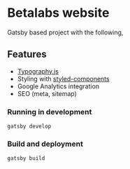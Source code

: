 # Betalabs website

Gatsby based project with the following,

## Features

* [Typography.js](https://kyleamathews.github.io/typography.js)
* Styling with [styled-components](https://www.styled-components.com)
* Google Analytics integration
* SEO (meta, sitemap)

### Running in development
`gatsby develop`

### Build and deployment
`gatsby build`